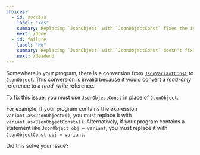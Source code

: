 ```yaml
---
choices:
  - id: success
    label: "Yes"
    summary: Replacing `JsonObject` with `JsonObjectConst` fixes the issue
    next: /done
  - id: failure
    label: "No"
    summary: Replacing `JsonObject` with `JsonObjectConst` doesn't fix the issue
    next: /deadend
---
```


Somewhere in your program, there is a conversion from [`JsonVariantConst`](/v6/api/jsonvariantconst/) to [`JsonObject`](/v6/api/jsonobject/). This conversion is invalid because it would convert a *read-only* reference to a *read-write* reference.

To fix this issue, you must use [`JsonObjectConst`](/v6/api/jsonobjectconst/) in place of [`JsonObject`](/v6/api/jsonobject/).

For example, if your program contains the expression `variant.as<JsonObject>()`, you must replace it with `variant.as<JsonObjectConst>()`. Alternatively, if your program contains a statement like `JsonObject obj = variant`, you must replace it with `JsonObjectConst obj = variant`.

Did this solve your issue?